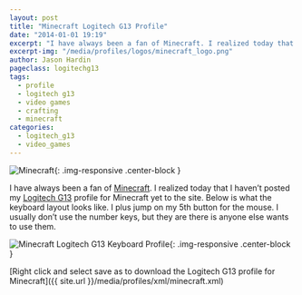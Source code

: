 ```yaml
---
layout: post
title: "Minecraft Logitech G13 Profile"
date: "2014-01-01 19:19"
excerpt: "I have always been a fan of Minecraft. I realized today that I haven’t posted my Logitech G13 profile for Minecraft yet to the site."
excerpt-img: "/media/profiles/logos/minecraft_logo.png"
author: Jason Hardin
pageclass: logitechg13
tags:
  - profile
  - logitech g13
  - video games
  - crafting
  - minecraft
categories:
  - logitech_g13
  - video_games
---
```

![Minecraft]({{site.url}}/media/profiles/logos/minecraft_logo.png){: .img-responsive  .center-block }

I have always been a fan of [Minecraft](https://minecraft.net/). I realized today that I haven’t posted my [Logitech G13](http://gaming.logitech.com/en-us/product/g13-advanced-gameboard) profile for Minecraft yet to the site. Below is what the keyboard layout looks like. I plus jump on my 5th button for the mouse. I usually don’t use the number keys, but they are there is anyone else wants to use them.

![Minecraft Logitech G13 Keyboard Profile]({{site.url}}/media/profiles/layouts/minecraft_keyboard_layout.png){: .img-responsive  .center-block }

[Right click and select save as to download the Logitech G13 profile for Minecraft]({{ site.url }}/media/profiles/xml/minecraft.xml)
